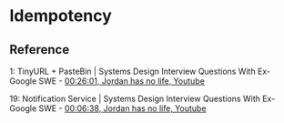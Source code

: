 # Idempotency

## Reference

1: TinyURL + PasteBin | Systems Design Interview Questions With Ex-Google SWE - [00:26:01, Jordan has no life, Youtube](https://youtu.be/5V6Lam8GZo4?si=GPiJQDM_MlnhFlQq&t=1561)

19: Notification Service | Systems Design Interview Questions With Ex-Google SWE - [00:06:38, Jordan has no life, Youtube](https://youtu.be/J-5JozlYIqI?si=K_EKcZ8jomp6NORp&t=398)
